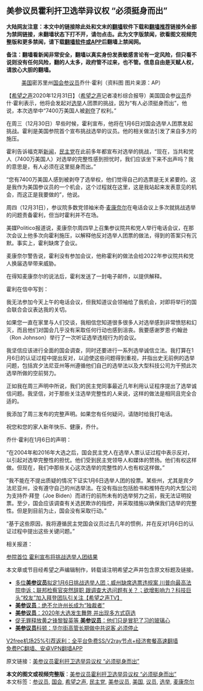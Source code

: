  <h2>美参议员霍利扞卫选举异议权 “必须挺身而出”</h2> <p class="notice"><b>大陆网友注意：本文中的链接除此处和文末的<a href="https://github.com/bannedbook/fanqiang" >翻墙</a>软件下载和<a href="https://github.com/killgcd/justmysocks/blob/master/README.md">翻墙推荐</a>链接外全部为禁网链接，未翻墙状态下打不开，请勿点击。此为文字版禁闻，欲看图文视频完整版和更多禁闻，请下载<a href="https://github.com/bannedbook/fanqiang">翻墙软件或APP</a>后翻墙上禁闻网。</p><p>备注：翻墙看新闻非常安全，翻墙以真实身份发表敏感言论有一定风险，但只看不说则没有任何风险，翻的人太多，政府管不过来，也不管。信息自由是天赋人权，请放心大胆的翻墙。</b></p>  <div class="entry"> <figure><figcaption><a href="https://www.bannedbook.org/bnews/tag/%e7%be%8e%e5%9b%bd/" class="st_tag internal_tag" rel="tag" title="标签 美国 下的日志">美国</a>密苏里州<a href="https://www.bannedbook.org/bnews/tag/%e5%9b%bd%e4%bc%9a/" class="st_tag internal_tag" rel="tag" title="标签 国会 下的日志">国会</a><a href="https://www.bannedbook.org/bnews/tag/%e5%8f%82%e8%ae%ae%e5%91%98/" class="st_tag internal_tag" rel="tag" title="标签 参议员 下的日志">参议员</a>乔什·霍利（资料图 图片来源：AP）</figcaption></figure> <p>【<span class='wp_keywordlink_affiliate'><a href="https://www.soundofhope.org" title="希望之声" target="_blank">希望之声</a></span>2020年12月31日】（<a href="https://www.bannedbook.org/bnews/tag/%e5%b8%8c%e6%9c%9b%e4%b9%8b%e5%a3%b0/" class="st_tag internal_tag" rel="tag" title="标签 希望之声 下的日志">希望之声</a>记者凌杉综合报导）美国国会参<a href="https://www.bannedbook.org/bnews/tag/%e8%ae%ae%e5%91%98/" class="st_tag internal_tag" rel="tag" title="标签 议员 下的日志">议员</a>乔什·霍利表示，他将会发起对<a href="https://www.bannedbook.org/bnews/tag/%e9%80%89%e4%b8%be/" class="st_tag internal_tag" rel="tag" title="标签 选举 下的日志">选举</a>人团票的挑战，因为“有人必须挺身而出”，他说，本次选举中“7400万美国人被<span class='wp_keywordlink'><a href="https://www.bannedbook.org/forum2/topic21.html" title="《剥夺》 黄建民 著" target="_blank">剥夺</a></span>了权利。”</p> <p>在周三（12月30日）早些时候，霍利宣布，他将在1月6日对国会选举人团票发起挑战。霍利是美国参院首个宣布挑战选举的议员。他的相关做法引发了来自多方的施压。</p> <p>霍利告诉福克斯<span class='wp_keywordlink_affiliate'><a href="https://www.bannedbook.org/" title="新闻">新闻</a></span>，<a href="https://www.bannedbook.org/bnews/tag/%e6%b0%91%e4%b8%bb%e5%85%9a/" class="st_tag internal_tag" rel="tag" title="标签 民主党 下的日志">民主党</a>在此前多年都宣布对选举的挑战，“现在，当共和党人（7400万美国人）对选举的完整性感到担忧时，我们应该坐下来不出声吗？我的意思是，有人必须在这里挺身而出。”</p> <p>“您有7400万美国人感到被剥夺了选举权，他们觉得自己的选票是无关紧要的。这是我作为美国参议员的一个机会，这个过程就在这里，这是我站起来发表意见的机会，而这正是我要做的”，他说。</p> <p>周四（12月31日），参议院多数党领袖米奇·<a href="https://www.bannedbook.org/bnews/tag/%E9%BA%A6%E5%BA%B7%E5%A5%88%E5%B0%94/" class="st_tag internal_tag" rel="tag" title="标签 麦康奈尔 下的日志">麦康奈尔</a>在电话会议上多次就挑战选举的问题责备霍利，但当时霍利并不在场。</p>  <p>美媒Politico报道说，麦康奈尔周四早上召集参议院共和党人举行电话会议，在那次会议上他多次向霍利施压，以解释他反对选举人团票的做法，得到的答案只有沉默。事实上，霍利缺席了会议。</p> <p>麦康奈尔警告说，霍利没有参加会议，他称霍利的做法会给2022年参议院共和党人换届选举带来威胁。</p> <p>在得知麦康奈尔的说法后，霍利发送了一封电子邮件，以提供解释。</p> <p>霍利在信中写到：</p> <p>我无法参加今天上午的电话会议，但我知道议会领袖给了我机会，对即将举行的国会联合会议表达我的关切。</p>  <p>如果您一直在家里与人们交谈，我相信您知道很多很多人对选举感到非常愤怒和幻灭，而且他们对国会几乎没有采取任何行动也感到沮丧。我要感谢罗恩·约翰逊（Ron Johnson）举行了一次听证选举违规行为的会议。</p> <p>我坚信应该进行全面的国会调查，同时还要进行一系列选举诚信立法。我打算在1月6日的认证过程中提出反对，以迫使这些问题得到重视，并指出史无前例的选举问题，包括宾夕法尼亚州等州遵循他们自己的选举法以及大型科技公司为干预此次选举所做的空前努力。</p> <p>正如我在周三声明中所说，我们的民主党同事最近几年利用认证程序提出了选举诚信问题。我坚信，对于那些关注选举完整性的人来说，这样的做法是相同且完全合适的。</p> <p>我添加了周三发布的完整声明。如果您有任何疑问，请随时给我打电话。</p> <p>祝您和您的家人新年快乐、健康，乔什。</p>  <p>乔什·霍利在1月6日的声明：</p> <p>“在2004年和2016年大选之后，国会民主党人在选举人票认证过程中表示反对，以引起对选举完整性的担忧。他们受到民主党领导人和媒体的赞扬。他们有权这样做。但现在，我们中那些关心这次选举的完整性的人也有权这样做。”</p> <p>“我不能在不提出质疑的情况下证实1月6日选举人团的投票。某些州，尤其是宾夕法尼亚州，没有遵守自己的州选举法。在没有指出包括脸书和推特在内的大型公司为支持乔·拜登（Joe Biden）而进行的前所未有的选举努力之前，我无法证明投票。至少，国会应该调查有关选民欺诈的指控，并采取措施以确保我们选举的完整性。但是到目前为止，国会没有采取行动。”</p> <p>“基于这些原因，我将遵循民主党国会议员过去几年的惯例，并在反对1月6日的认证过程中提出这些关键问题。”</p> <p>相关报道：</p>  <p><a data-ctorig="https://www.soundofhope.org/post/458873" data-cturl="https://www.google.com/url?client=internal-element-cse&amp;cx=007749283119516952101:0iwnfnkwnek&amp;q=https://www.soundofhope.org/post/458873&amp;sa=U&amp;ved=2ahUKEwiogr6jwfntAhXYqZ4KHbtGCxQQFjAHegQIBhAC&amp;usg=AOvVaw1KU9y2j4pcRKJmgxu8Dp0l" href="https://www.google.com/url?client=internal-element-cse&amp;cx=007749283119516952101:0iwnfnkwnek&amp;q=https://www.soundofhope.org/post/458873&amp;sa=U&amp;ved=2ahUKEwiogr6jwfntAhXYqZ4KHbtGCxQQFjAHegQIBhAC&amp;usg=AOvVaw1KU9y2j4pcRKJmgxu8Dp0l" target="_blank">参院首位 霍利宣布将挑战选举人团结果</a></p> <p>本文章或节目经希望之声编辑制作，转载请注明希望之声并包含原文标题及链接。</p> <ul class='op-related-articles' title='相关阅读'> <li><a href='https://www.bannedbook.org/bnews/cbnews/20201231/1458375.html' target='_blank'>多位<b>美参议员</b>拟定1月6日挑战选举人团；威州缺席选票违规案 川普向最高法院申诉；联邦检察官突然辞职 跟调查大选问题有关？；欲增影响力？科技巨头“校友”加入拜登团队引关注【希望之声TV】</a></li> <li><a href='https://www.bannedbook.org/bnews/cnnews/20201226/1455234.html' target='_blank'><b>美参议员</b>：绝不允许州长成为“独裁者”</a></li> <li><a href='https://www.bannedbook.org/bnews/comments/20201218/1450070.html' target='_blank'><b>美参议员</b>：2020年大选发生舞弊 并出现多方式窃选</a></li> <li><a href='https://www.bannedbook.org/bnews/comments/20201212/1446350.html' target='_blank'>促无罪释放黄之锋黎智英等 <b>美参议员</b>：他们只是冒犯了习的玻璃心</a></li> <li><a href='https://www.bannedbook.org/bnews/comments/20201209/1444810.html' target='_blank'><b>美参议员</b>科顿：华尔街高管长期做中共说客 必须停止</a></li> </ul> <p class="texttj"> <a href="https://github.com/bannedbook/fanqiang/wiki/V2ray%E6%9C%BA%E5%9C%BA" target="_blank">V2free机场25%引荐返利：全平台免费SS/V2ray节点+经济套餐高速翻墙</a><br/> <a href="https://github.com/bannedbook/fanqiang/wiki/%E7%A6%81%E9%97%BB%E7%BD%91%E5%AE%89%E5%8D%93%E7%BF%BB%E5%A2%99%E6%96%B0%E9%97%BBAPP" target="_blank">免费PC翻墙、安卓VPN翻墙APP</a></p><p>原文链接：<a class="src_link"  href="https://www.soundofhope.org/post/459251" target="_blank">美参议员霍利扞卫选举异议权 “必须挺身而出”</a></p><a name='sharetosocial'></a>       <div><b>本文的图文或视频完整版</b>：<a href='https://www.bannedbook.org/bnews/comments/20210101/1458908.html'>美参议员霍利扞卫选举异议权 “必须挺身而出”</a></div>  </div><!--END ENTRY--> <div class="postfooter"> <div>本文标签：<a href="https://www.bannedbook.org/bnews/tag/%e5%8f%82%e8%ae%ae%e5%91%98/" rel="tag">参议员</a>, <a href="https://www.bannedbook.org/bnews/tag/%e5%9b%bd%e4%bc%9a/" rel="tag">国会</a>, <a href="https://www.bannedbook.org/bnews/tag/%e5%b8%8c%e6%9c%9b%e4%b9%8b%e5%a3%b0/" rel="tag">希望之声</a>, <a href="https://www.bannedbook.org/bnews/tag/%e6%b0%91%e4%b8%bb%e5%85%9a/" rel="tag">民主党</a>, <a href="https://www.bannedbook.org/bnews/tag/%E7%BE%8E%E5%8F%82%E8%AE%AE%E5%91%98/" rel="tag">美参议员</a>, <a href="https://www.bannedbook.org/bnews/tag/%e7%be%8e%e5%9b%bd/" rel="tag">美国</a>, <a href="https://www.bannedbook.org/bnews/tag/%e8%ae%ae%e5%91%98/" rel="tag">议员</a>, <a href="https://www.bannedbook.org/bnews/tag/%e9%80%89%e4%b8%be/" rel="tag">选举</a>, <a href="https://www.bannedbook.org/bnews/tag/%E9%BA%A6%E5%BA%B7%E5%A5%88%E5%B0%94/" rel="tag">麦康奈尔</a></div>  </div><!--END POSTFOOTER--> 